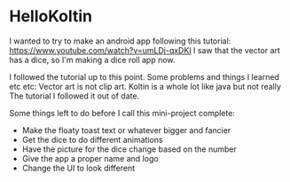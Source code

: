 # HelloKoltin
I wanted to try to make an android app following this tutorial: https://www.youtube.com/watch?v=umLDj-qxDKI
I saw that the vector art has a dice, so I'm making a dice roll app now.


I followed the tutorial up to this point.
Some problems and things I learned etc etc:
Vector art is not clip art.
Koltin is a whole lot like java but not really
The tutorial I followed it out of date.

Some things left to do before I call this mini-project complete:
- Make the floaty toast text or whatever bigger and fancier
- Get the dice to do different animations
- Have the picture for the dice change based on the number
- Give the app a proper name and logo
- Change the UI to look different